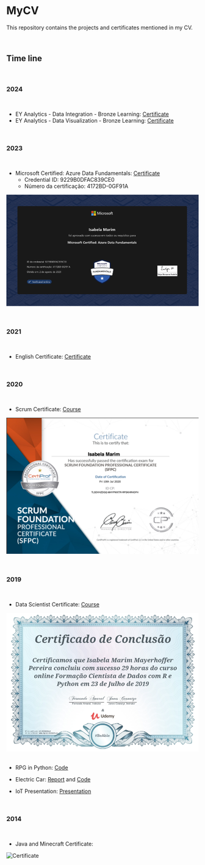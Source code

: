 # **MyCV**

This repository contains the projects and certificates mentioned in my CV.

&nbsp;

## **Time line**
&nbsp;

### **2024**
&nbsp;

- EY Analytics - Data Integration - Bronze Learning: [Certificate](https://www.credly.com/badges/bc69f10e-2634-46fc-96bf-57f04e35145d/linked_in?t=scuwmi)
- EY Analytics - Data Visualization - Bronze Learning: [Certificate](https://www.credly.com/badges/bc69f10e-2634-46fc-96bf-57f04e35145d/linked_in?t=scuwmi)


&nbsp;
### **2023**
&nbsp;

- Microsoft Certified: Azure Data Fundamentals: [Certificate](https://www.efset.org/cert/kxkNgE)
  - Credential ID: 9229B0DFAC839CE0
  - Número da certificação: 4172BD-0GF91A

![Certificate](Certificates/DP900_Certificate.png)


&nbsp;
### **2021**
&nbsp;

- English Certificate: [Certificate](https://www.efset.org/cert/kxkNgE)


&nbsp;
### **2020**
&nbsp;

- Scrum Certificate: [Course](https://onedrive.live.com/edit.aspx?resid=83EFDF5B145D00BA!9597&authkey=!AOl3ou0yj_Exevw)

![Certificate](Certificates/Certificate_Scrum.png)


&nbsp;
### **2019**
&nbsp;

- Data Scientist Certificate: [Course](https://onedrive.live.com/edit.aspx?resid=83EFDF5B145D00BA!9597&authkey=!AOl3ou0yj_Exevw)

![Certificate](Certificates/Certificate_Data_Scientist_with_R_and_Python.png)
&nbsp;
- RPG in Python: [Code](Projects/RPG.py)

- Electric Car: [Report](Projects/Project_Electric_Car.pdf) and [Code](Projects/electric_car.c)

- IoT Presentation: [Presentation](Projects/Presentation_IoT.pptx)


&nbsp;
### **2014**
&nbsp;

- Java and Minecraft Certificate: 
  
![Certificate](Certificates/Certificate_java_and_minecraft.png)

